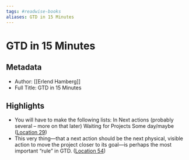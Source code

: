 ```yaml
---
tags: #readwise-books
aliases: GTD in 15 Minutes
---
```

# GTD in 15 Minutes

## Metadata
- Author: [[Erlend Hamberg]]
- Full Title: GTD in 15 Minutes

## Highlights
- You will have to make the following lists: In Next actions (probably several – more on that later) Waiting for Projects Some day/maybe ([Location 29](https://readwise.io/to_kindle?action=open&asin=B00QRC0TBA&location=29))
- This very thing—that a next action should be the next physical, visible action to move the project closer to its goal—is perhaps the most important “rule” in GTD. ([Location 54](https://readwise.io/to_kindle?action=open&asin=B00QRC0TBA&location=54))
